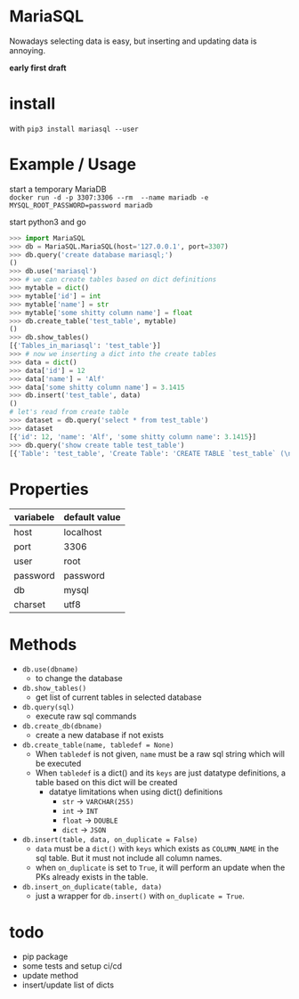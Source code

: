 # MariaSQL

Nowadays selecting data is easy, but inserting and updating data is annoying.

**early first draft**

# install

with `pip3 install mariasql --user`

# Example / Usage

start a temporary MariaDB  
`docker run -d -p 3307:3306 --rm  --name mariadb -e MYSQL_ROOT_PASSWORD=password mariadb`

start python3 and go

```python
>>> import MariaSQL
>>> db = MariaSQL.MariaSQL(host='127.0.0.1', port=3307)
>>> db.query('create database mariasql;')
()
>>> db.use('mariasql')
>>> # we can create tables based on dict definitions
>>> mytable = dict()
>>> mytable['id'] = int
>>> mytable['name'] = str
>>> mytable['some shitty column name'] = float
>>> db.create_table('test_table', mytable)
()
>>> db.show_tables()
[{'Tables_in_mariasql': 'test_table'}]
>>> # now we inserting a dict into the create tables
>>> data = dict()
>>> data['id'] = 12
>>> data['name'] = 'Alf'
>>> data['some shitty column name'] = 3.1415
>>> db.insert('test_table', data)
()
# let's read from create table
>>> dataset = db.query('select * from test_table')
>>> dataset
[{'id': 12, 'name': 'Alf', 'some shitty column name': 3.1415}]
>>> db.query('show create table test_table')
[{'Table': 'test_table', 'Create Table': 'CREATE TABLE `test_table` (\n  `id` int(11) DEFAULT NULL,\n  `name` varchar(255) DEFAULT NULL,\n  `some shitty column name` double DEFAULT NULL\n) ENGINE=InnoDB DEFAULT CHARSET=utf8'}]
```

# Properties

| variabele | default value |
| --- | --- |
| host | localhost |
| port | 3306 |
| user | root |
| password | password |
| db | mysql |
| charset | utf8 |

# Methods

* `db.use(dbname)`
  * to change the database
* `db.show_tables()`
  * get list of current tables in selected database
* `db.query(sql)`
  * execute raw sql commands
* `db.create_db(dbname)`
  * create a new database if not exists
* `db.create_table(name, tabledef = None)`
  * When `tabledef` is not given, `name` must be a raw sql string which will be executed
  * When `tabledef` is a dict() and its `keys` are just datatype definitions, a table based on this dict will be created
    * datatye limitations when using dict() definitions
      * `str` -> `VARCHAR(255)`
      * `int` -> `INT`
      * `float` -> `DOUBLE`
      * `dict` -> `JSON`
* `db.insert(table, data, on_duplicate = False)`
  * `data` must be a `dict()` with `keys` which exists as `COLUMN_NAME` in the sql table. But it must not include all column names.
  * when `on_duplicate` is set to `True`, it will perform an update when the PKs already exists in the table.
* `db.insert_on_duplicate(table, data)`
  * just a wrapper for `db.insert()` with `on_duplicate = True`.

# todo

* pip package
* some tests and setup ci/cd
* update method
* insert/update list of dicts
